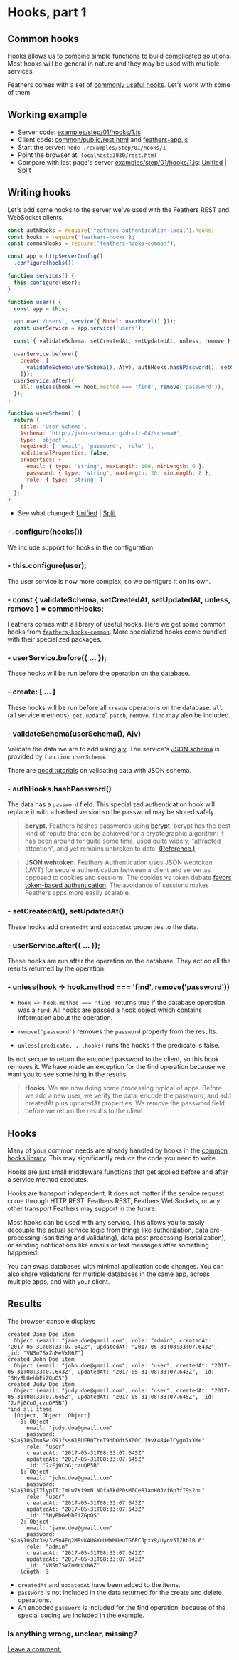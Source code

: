 # Hooks, part 1

## Common hooks

Hooks allows us to combine simple functions to build complicated solutions.
Most hooks will be general in nature and they may be used with multiple services.

Feathers comes with a set of
[commonly useful hooks](../../../api/hooks-common.md).
Let's work with some of them.


## Working example

- Server code: [examples/step/01/hooks/1.js](https://github.com/feathersjs/feathers-docs/blob/master/examples/step/01/hooks/1.js)
- Client code: [common/public/rest.html](https://github.com/feathersjs/feathers-docs/blob/master/examples/step/01/common/public/rest.html)
and
[feathers-app.js](https://github.com/feathersjs/feathers-docs/blob/master/examples/step/01/common/public/feathers-app.js)
- Start the server: `node ./examples/step/01/hooks/1`
- Point the browser at: `localhost:3030/rest.html`
- Compare with last page's server
[examples/step/01/hooks/1.js](https://github.com/feathersjs/feathers-docs/blob/master/examples/step/01/hooks/1.js):
[Unified](http://htmlpreview.github.io/?https://github.com/feathersjs/feathers-docs/blob/master/examples/step/_diff/01-hooks-1-line.html)
|
[Split](http://htmlpreview.github.io/?https://github.com/feathersjs/feathers-docs/blob/master/examples/step/_diff/01-hooks-1-side.html)

## Writing hooks

Let's add some hooks to the server we've used with the Feathers REST and WebSocket clients.

```javascript
const authHooks = require('feathers-authentication-local').hooks;
const hooks = require('feathers-hooks');
const commonHooks = require('feathers-hooks-common');

const app = httpServerConfig()
  .configure(hooks())

function services() {
  this.configure(user);
}

function user() {
  const app = this;

  app.use('/users', service({ Model: userModel() }));
  const userService = app.service('users');

  const { validateSchema, setCreatedAt, setUpdatedAt, unless, remove } = commonHooks;

  userService.before({
    create: [
      validateSchema(userSchema(), Ajv), authHooks.hashPassword(), setCreatedAt(), setUpdatedAt()
    ]});
  userService.after({
    all: unless(hook => hook.method === 'find', remove('password')),
  });
}

function userSchema() {
  return {
    title: 'User Schema',
    $schema: 'http://json-schema.org/draft-04/schema#',
    type: 'object',
    required: [ 'email', 'password', 'role' ],
    additionalProperties: false,
    properties: {
      email: { type: 'string', maxLength: 100, minLength: 6 },
      password: { type: 'string', maxLength: 30, minLength: 8 },
      role: { type: 'string' }
    }
  };
}
```
- See what changed:
[Unified](http://htmlpreview.github.io/?https://github.com/feathersjs/feathers-docs/blob/master/examples/step/_diff/01-hooks-1-line.html)
|
[Split](http://htmlpreview.github.io/?https://github.com/feathersjs/feathers-docs/blob/master/examples/step/_diff/01-hooks-1-side.html)


### - .configure(hooks())

We include support for hooks in the configuration.

### - this.configure(user);

The user service is now more complex, so we configure it on its own.

### - const { validateSchema, setCreatedAt, setUpdatedAt, unless, remove } = commonHooks;

Feathers comes with a library of useful hooks.
Here we get some common hooks from
[`feathers-hooks-common`](../../../api/hooks-common.md).
More specialized hooks come bundled with their specialized packages.

### - userService.before({ ... });

These hooks will be run before the operation on the database.

### - create: [ ... ]

These hooks will be run before all `create` operations on the database.
`all` (all service methods), `get`, `update`', `patch`, `remove`, `find` may also be included.

### - validateSchema(userSchema(), Ajv)

Validate the data we are to add using [ajv](https://github.com/epoberezkin/ajv).
The service's [JSON schema](https://github.com/json-schema-org/json-schema-spec)
is provided by `function userSchema`.

There are
[good tutorials](https://code.tutsplus.com/tutorials/validating-data-with-json-schema-part-1--cms-25343)
on validating data with JSON schema.

### - authHooks.hashPassword()

The data has a `password` field.
This specialized authentication hook will replace it with a hashed version
so the password may be stored safely.

> **bcrypt.** Feathers hashes passwords using [bcrypt](https://www.npmjs.com/package/bcryptjs).
bcrypt has the best kind of repute that can be achieved for a cryptographic algorithm:
it has been around for quite some time, used quite widely, "attracted attention",
and yet remains unbroken to date.
[(Reference.)](http://security.stackexchange.com/questions/4781/do-any-security-experts-recommend-bcrypt-for-password-storage)

> **JSON webtoken.** Feathers Authentication uses JSON webtoken (JWT) for secure authentication
between a client and server as opposed to cookies and sessions.
The cookies vs token debate
[favors token-based authentication](https://auth0.com/blog/cookies-vs-tokens-definitive-guide/).
The avoidance of sessions makes Feathers apps more easily scalable.

### - setCreatedAt(), setUpdatedAt()

These hooks add `createdAt` and `updatedAt` properties to the data.

### - userService.after({ ... });

These hooks are run after the operation on the database.
They act on all the results returned by the operation.

### - unless(hook => hook.method === 'find', remove('password'))

- `hook => hook.method === 'find'` returns true if the database operation was a `find`.
All hooks are passed a [hook object](../../../api/hooks.md#hook-objects)
which contains information about the operation.

- `remove('password')`
removes the `password` property from the results.

- `unless(predicate, ...hooks)`
runs the hooks if the predicate is false.

Its not secure to return the encoded password to the client, so this hook removes it.
We have made an exception for the find operation because we want you to see something
in the results.

> **Hooks.** We are now doing some processing typical of apps.
Before we add a new user, we verify the data, encode the password,
and add createdAt plus updatedAt properties.
We remove the password field before we return the results to the client.

## Hooks

Many of your common needs are already handled by hooks in the
[common hooks library](../../../api/hooks-common.md).
This may significantly reduce the code you need to write.

Hooks are just small middleware functions that get applied before and after a service method executes.

Hooks are transport independent. It does not matter if the service request come through
HTTP REST, Feathers REST, Feathers WebSockets, or any other transport Feathers may support in the future.

Most hooks can be used with any service.
This allows you to easily decouple the actual service logic from things like
authorization, data pre-processing (sanitizing and validating),
data post processing (serialization),
or sending notifications like emails or text messages after something happened.

You can swap databases with minimal application code changes.
You can also share validations for multiple databases in the same app, across multiple apps,
and with your client.

## Results

The browser console displays

```text
created Jane Doe item
  Object {email: "jane.doe@gmail.com", role: "admin", createdAt: "2017-05-31T08:33:07.642Z", updatedAt: "2017-05-31T08:33:07.643Z", _id: "VNSm7SxZnMeVxN6Z"}
created John Doe item
  Object {email: "john.doe@gmail.com", role: "user", createdAt: "2017-05-31T08:33:07.643Z", updatedAt: "2017-05-31T08:33:07.643Z", _id: "SHyBbGehbEiZGpQS"}
created Judy Doe item
  Object {email: "judy.doe@gmail.com", role: "user", createdAt: "2017-05-31T08:33:07.645Z", updatedAt: "2017-05-31T08:33:07.645Z", _id: "2zFj0CoGjczuQP5B"}
find all items
  [Object, Object, Object]
    0: Object
      email: "judy.doe@gmail.com"
      password: "$2a$10$TnuSw.O9Jfss61BUFB0TteT9dDOdtSX00C.19vX484eICygo7xXMe"
      role: "user"
      createdAt: "2017-05-31T08:33:07.645Z"
      updatedAt: "2017-05-31T08:33:07.645Z"
      _id: "2zFj0CoGjczuQP5B"
    1: Object
      email: "john.doe@gmail.com"
      password: "$2a$10$jI7lypIIiImLw7Kf9mN.NOfaRkdP0sM0CeR1anH0J/f6p3fI9s2nu"
      role: "user"
      createdAt: "2017-05-31T08:33:07.643Z"
      updatedAt: "2017-05-31T08:33:07.643Z"
      _id: "SHyBbGehbEiZGpQS"
    2: Object
      email: "jane.doe@gmail.com"
      password: "$2a$10$Dx3e/3vSn4Eq2MRvKAUGYeUMWMUeuTG6PCJpxx9/Uyov5IZRb1B.6"
      role: "admin"
      createdAt: "2017-05-31T08:33:07.642Z"
      updatedAt: "2017-05-31T08:33:07.643Z"
      _id: "VNSm7SxZnMeVxN6Z"
    length: 3
```

- `createdAt` and `updatedAt` have been added to the items.
- `password` is not included in the data returned for the create and delete operations.
- An encoded `password` is included for the find operation,
because of the special coding we included in the example.

### Is anything wrong, unclear, missing?
[Leave a comment.](https://github.com/feathersjs/feathers-docs/issues/new?title=Comment:Step-Basic-Hooks-1&body=Comment:Step-Basic-Hooks-1)
